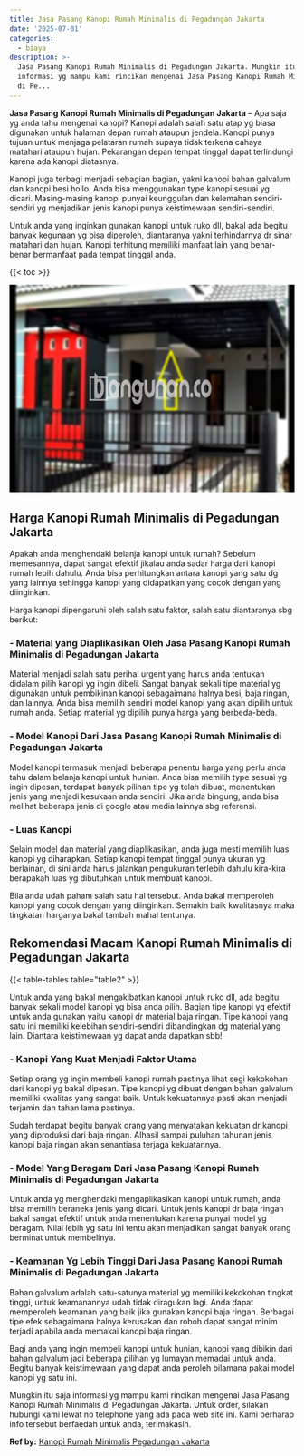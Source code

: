 ```yaml
---
title: Jasa Pasang Kanopi Rumah Minimalis di Pegadungan Jakarta
date: '2025-07-01'
categories:
  - biaya
description: >-
  Jasa Pasang Kanopi Rumah Minimalis di Pegadungan Jakarta. Mungkin itu saja
  informasi yg mampu kami rincikan mengenai Jasa Pasang Kanopi Rumah Minimalis
  di Pe...
---
```


**Jasa Pasang Kanopi Rumah Minimalis di Pegadungan Jakarta** – Apa saja yg anda tahu mengenai kanopi? Kanopi adalah salah satu atap yg biasa digunakan untuk halaman depan rumah ataupun jendela. Kanopi punya tujuan untuk menjaga pelataran rumah supaya tidak terkena cahaya matahari ataupun hujan. Pekarangan depan tempat tinggal dapat terlindungi karena ada kanopi diatasnya.

Kanopi juga terbagi menjadi sebagian bagian, yakni kanopi bahan galvalum dan kanopi besi hollo. Anda bisa menggunakan type kanopi sesuai yg dicari. Masing-masing kanopi punyai keunggulan dan kelemahan sendiri-sendiri yg menjadikan jenis kanopi punya keistimewaan sendiri-sendiri.

Untuk anda yang inginkan gunakan kanopi untuk ruko dll, bakal ada begitu banyak kegunaan yg bisa diperoleh, diantaranya yakni terhindarnya dr sinar matahari dan hujan. Kanopi terhitung memiliki manfaat lain yang benar-benar bermanfaat pada tempat tinggal anda.

{{< toc >}}

![Jasa Pasang Kanopi Rumah Minimalis di Pegadungan Jakarta](/images/harga-kanopi-minimalis-61.png)

## Harga Kanopi Rumah Minimalis di Pegadungan Jakarta

Apakah anda menghendaki belanja kanopi untuk rumah? Sebelum memesannya, dapat sangat efektif jikalau anda sadar harga dari kanopi rumah lebih dahulu. Anda bisa perhitungkan antara kanopi yang satu dg yang lainnya sehingga kanopi yang didapatkan yang cocok dengan yang diinginkan.

Harga kanopi dipengaruhi oleh salah satu faktor, salah satu diantaranya sbg berikut:

### \- Material yang Diaplikasikan Oleh Jasa Pasang Kanopi Rumah Minimalis di Pegadungan Jakarta

Material menjadi salah satu perihal urgent yang harus anda tentukan didalam pilih kanopi yg ingin dibeli. Sangat banyak sekali tipe material yg digunakan untuk pembikinan kanopi sebagaimana halnya besi, baja ringan, dan lainnya. Anda bisa memilih sendiri model kanopi yang akan dipilih untuk rumah anda. Setiap material yg dipilih punya harga yang berbeda-beda.

### \- Model Kanopi Dari Jasa Pasang Kanopi Rumah Minimalis di Pegadungan Jakarta

Model kanopi termasuk menjadi beberapa penentu harga yang perlu anda tahu dalam belanja kanopi untuk hunian. Anda bisa memilih type sesuai yg ingin dipesan, terdapat banyak pilihan tipe yg telah dibuat, menentukan jenis yang menjadi kesukaan anda sendiri. Jika anda bingung, anda bisa melihat beberapa jenis di google atau media lainnya sbg referensi.

### \- Luas Kanopi

Selain model dan material yang diaplikasikan, anda juga mesti memilih luas kanopi yg diharapkan. Setiap kanopi tempat tinggal punya ukuran yg berlainan, di sini anda harus jalankan pengukuran terlebih dahulu kira-kira berapakah luas yg dibutuhkan untuk membuat kanopi.

Bila anda udah paham salah satu hal tersebut. Anda bakal memperoleh kanopi yang cocok dengan yang diinginkan. Semakin baik kwalitasnya maka tingkatan harganya bakal tambah mahal tentunya.

## Rekomendasi Macam Kanopi Rumah Minimalis di Pegadungan Jakarta

{{< table-tables table="table2" >}}

Untuk anda yang bakal mengakibatkan kanopi untuk ruko dll, ada begitu banyak sekali model kanopi yg bisa anda pilih. Bagian tipe kanopi yg efektif untuk anda gunakan yaitu kanopi dr material baja ringan. Tipe kanopi yang satu ini memiliki kelebihan sendiri-sendiri dibandingkan dg material yang lain. Diantara keistimewaan yg dapat anda dapatkan sbb!

### \- Kanopi Yang Kuat Menjadi Faktor Utama

Setiap orang yg ingin membeli kanopi rumah pastinya lihat segi kekokohan dari kanopi yg bakal dipesan. Tipe kanopi yg dibuat dengan bahan galvalum memiliki kwalitas yang sangat baik. Untuk kekuatannya pasti akan menjadi terjamin dan tahan lama pastinya.

Sudah terdapat begitu banyak orang yang menyatakan kekuatan dr kanopi yang diproduksi dari baja ringan. Alhasil sampai puluhan tahunan jenis kanopi baja ringan akan senantiasa terjaga kekuatannya.

### \- Model Yang Beragam Dari Jasa Pasang Kanopi Rumah Minimalis di Pegadungan Jakarta

Untuk anda yg menghendaki mengaplikasikan kanopi untuk rumah, anda bisa memilih beraneka jenis yang dicari. Untuk jenis kanopi dr baja ringan bakal sangat efektif untuk anda menentukan karena punyai model yg beragam. Nilai lebih yg satu ini tentu akan menjadikan sangat banyak orang berminat untuk membelinya.

### \- Keamanan Yg Lebih Tinggi Dari Jasa Pasang Kanopi Rumah Minimalis di Pegadungan Jakarta

Bahan galvalum adalah satu-satunya material yg memiliki kekokohan tingkat tinggi, untuk keamanannya udah tidak diragukan lagi. Anda dapat memperoleh keamanan yang baik jika gunakan kanopi baja ringan. Berbagai tipe efek sebagaimana halnya kerusakan dan roboh dapat sangat minim terjadi apabila anda memakai kanopi baja ringan.

Bagi anda yang ingin membeli kanopi untuk hunian, kanopi yang dibikin dari bahan galvalum jadi beberapa pilihan yg lumayan memadai untuk anda. Begitu banyak keistimewaan yang dapat anda peroleh bilamana pakai model kanopi yg satu ini.

Mungkin itu saja informasi yg mampu kami rincikan mengenai Jasa Pasang Kanopi Rumah Minimalis di Pegadungan Jakarta. Untuk order, silakan hubungi kami lewat no telephone yang ada pada web site ini. Kami berharap info tersebut berfaedah untuk anda, terimakasih.

**Ref by:**  [Kanopi Rumah Minimalis Pegadungan Jakarta](https://id.wikipedia.org/wiki/Kanopi)
